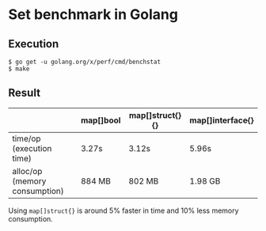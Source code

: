 Set benchmark in Golang
=======================

## Execution

```
$ go get -u golang.org/x/perf/cmd/benchstat
$ make
```

## Result

|          | map[]bool | map[]struct{}{} | map[]interface{} |
| -------- | ------------- | ------------------- | -------------------- |
| time/op (execution time) | 3.27s | 3.12s | 5.96s |
| alloc/op (memory consumption) | 884 MB | 802 MB | 1.98 GB |

Using `map[]struct{}` is around 5% faster in time and 10% less memory consumption.
